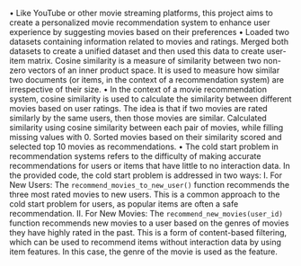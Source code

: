 •	Like YouTube or other movie streaming platforms, this project aims to create a personalized movie recommendation system to enhance user experience by suggesting movies based on their preferences
•	Loaded two datasets containing information related to movies and ratings. Merged both datasets to create a unified dataset and then used this data to create user-item matrix. Cosine similarity is a measure of similarity between two non-zero vectors of an inner product space. It is used to measure how similar two documents (or items, in the context of a recommendation system) are irrespective of their size.
•	In the context of a movie recommendation system, cosine similarity is used to calculate the similarity between different movies based on user ratings. The idea is that if two movies are rated similarly by the same users, then those movies are similar. Calculated similarity using cosine similarity between each pair of movies, while filling missing values with 0. Sorted movies based on their similarity scored and selected top 10 movies as recommendations. 
•	The cold start problem in recommendation systems refers to the difficulty of making accurate recommendations for users or items that have little to no interaction data. In the provided code, the cold start problem is addressed in two ways:
I.	For New Users: The `recommend_movies_to_new_user()` function recommends the three most rated movies to new users. This is a common approach to the cold start problem for users, as popular items are often a safe recommendation.
II.	For New Movies: The `recommend_new_movies(user_id) ` function recommends new movies to a user based on the genres of movies they have highly rated in the past. This is a form of content-based filtering, which can be used to recommend items without interaction data by using item features. In this case, the genre of the movie is used as the feature.
